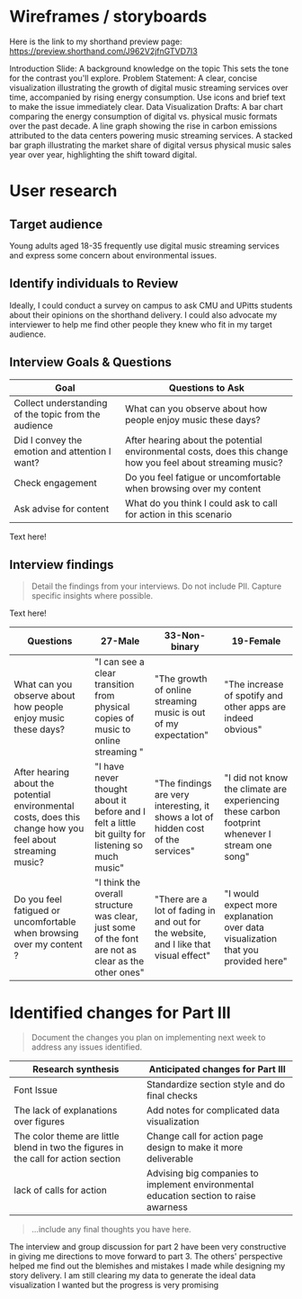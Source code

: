 
# Wireframes / storyboards

Here is the link to my shorthand preview page: https://preview.shorthand.com/J962V2jfnGTVD7I3

Introduction Slide: A background knowledge on the topic This sets the tone for the contrast you'll explore.
Problem Statement: A clear, concise visualization illustrating the growth of digital music streaming services over time, accompanied by rising energy consumption. Use icons and brief text to make the issue immediately clear.
Data Visualization Drafts:
A bar chart comparing the energy consumption of digital vs. physical music formats over the past decade.
A line graph showing the rise in carbon emissions attributed to the data centers powering music streaming services.
A stacked bar graph illustrating the market share of digital versus physical music sales year over year, highlighting the shift toward digital.

# User research 

## Target audience


Young adults aged 18-35 frequently use digital music streaming services and express some concern about environmental issues. 

## Identify individuals to Review
Ideally, I could conduct a survey on campus to ask CMU and UPitts students about their opinions on the shorthand delivery. I could also advocate my interviewer to help me find other people they knew who fit in my target audience. 

## Interview Goals & Questions

| Goal | Questions to Ask |
|------|------------------|
|   Collect understanding of the topic from the audience |    What can you observe about how people enjoy music these days?               |
|   Did I convey the emotion and attention I want?    | After hearing about the potential environmental costs, does this change how you feel about streaming music?                 |
|   Check engagement   |   Do you feel fatigue or uncomfortable when browsing over my content               |
|   Ask advise for content   |      What do you think I could ask to call for action in this scenario            |

Text here!

## Interview findings
> Detail the findings from your interviews.  Do not include PII.  Capture specific insights where possible.

Text here!

| Questions               | 27-Male | 33-Non-binary| 19-Female|
|-------------------------|--------------------------------|-------------|-------------|
| What can you observe about how people enjoy music these days?  | "I can see a clear transition from physical copies of music to online streaming " | "The growth of online streaming music is out of my expectation"            |"The increase of spotify and other apps are indeed obvious"             |
| After hearing about the potential environmental costs, does this change how you feel about streaming music? |   "I have never thought about it before and I felt a little bit guilty for listening so much music"  | "The findings are very interesting, it shows a lot of hidden cost of the services"             | "I did not know the climate are experiencing these carbon footprint whenever I stream one song"            |
| Do you feel fatigued or uncomfortable when browsing over my content ? |"I think the overall structure was clear, just some of the font are not as clear as the other ones"                                |  "There are a lot of fading in and out for the website, and I like that visual effect"           | "I would expect more explanation over data visualization that you provided here"           |


# Identified changes for Part III
> Document the changes you plan on implementing next week to address any issues identified.  


| Research synthesis                       | Anticipated changes for Part III                                                |
|------------------------------------------|---------------------------------------------------------------------------------|
| Font Issue | Standardize section style and do final checks |
| The lack of explanations over figures | Add notes for complicated data visualization                                                                                |
| The color theme are little blend in two the figures in the call for action section                                         |   Change call for action page design to make it more deliverable                                                                              | Think of better colorways or change the background to make the actions clear
|          lack of calls for action      |   Advising big companies to implement environmental education  section to raise awarness                                                                             |

> ...include any final thoughts you have here. 

The interview and group discussion for part 2 have been very constructive in giving me directions to move forward to part 3. The others' perspective helped me find out the blemishes and mistakes I made while designing my story delivery.  I am still clearing my data to generate the ideal data visualization I wanted but the progress is very promising



